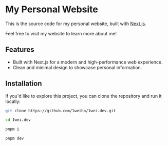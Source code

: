 # My Personal Website

This is the source code for my personal website, built with [Next.js](https://nextjs.org).

Feel free to visit my website to learn more about me!

## Features

- Built with Next.js for a modern and high-performance web experience.
- Clean and minimal design to showcase personal information.

## Installation

If you'd like to explore this project, you can clone the repository and run it locally:

```bash
git clone https://github.com/1weiho/1wei.dev.git

cd 1wei.dev

pnpm i

pnpm dev
```
